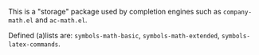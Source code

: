 This is a "storage" package used by completion engines such as `company-math.el` and `ac-math.el`.

Defined (a)lists are: `symbols-math-basic`, `symbols-math-extended`, `symbols-latex-commands`.

